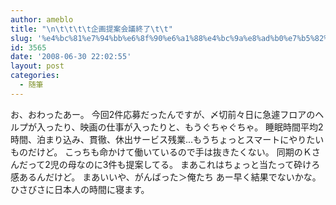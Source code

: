```yaml
---
author: ameblo
title: "\n\t\t\t\t企画提案会議終了\t\t"
slug: '%e4%bc%81%e7%94%bb%e6%8f%90%e6%a1%88%e4%bc%9a%e8%ad%b0%e7%b5%82%e4%ba%86'
id: 3565
date: '2008-06-30 22:02:55'
layout: post
categories:
  - 随筆
---
```


お、おわったあー。 今回2件応募だったんですが、〆切前々日に急遽フロアのヘルプが入ったり、映画の仕事が入ったりと、もうぐちゃぐちゃ。 睡眠時間平均2時間、泊まり込み、貫徹、休出サービス残業...もうちょっとスマートにやりたいものだけど。 こっちも命かけて働いているので手は抜きたくない。 同期のＫさんだって2児の母なのに3件も提案してる。 まあこれはちょっと当たって砕けろ感あるんだけど。 まあいいや、がんばった＞俺たち あー早く結果でないかな。 ひさびさに日本人の時間に寝ます。